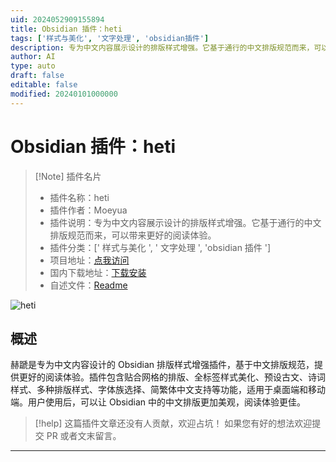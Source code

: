 ```yaml
---
uid: 2024052909155894
title: Obsidian 插件：heti
tags: ['样式与美化', '文字处理', 'obsidian插件']
description: 专为中文内容展示设计的排版样式增强。它基于通行的中文排版规范而来，可以带来更好的阅读体验。
author: AI
type: auto
draft: false
editable: false
modified: 20240101000000
---
```


# Obsidian 插件：heti

> [!Note] 插件名片
> - 插件名称：heti
> - 插件作者：Moeyua
> - 插件说明：专为中文内容展示设计的排版样式增强。它基于通行的中文排版规范而来，可以带来更好的阅读体验。
> - 插件分类：[' 样式与美化 ', ' 文字处理 ', 'obsidian 插件 ']
> - 项目地址：[点我访问](https://github.com/moeyua/obsidian-heti)
> - 国内下载地址：[下载安装](https://pkmer.cn/products/plugin/pluginMarket/?heti)
> - 自述文件：[Readme](https://ghproxy.net/https://raw.githubusercontent.com/moeyua/obsidian-heti/master/README.md)

![heti](https://cdn.pkmer.cn/covers/heti.png!pkmer)

## 概述

赫蹏是专为中文内容设计的 Obsidian 排版样式增强插件，基于中文排版规范，提供更好的阅读体验。插件包含贴合网格的排版、全标签样式美化、预设古文、诗词样式、多种排版样式、字体族选择、简繁体中文支持等功能，适用于桌面端和移动端。用户使用后，可以让 Obsidian 中的中文排版更加美观，阅读体验更佳。

> [!help]
> 这篇插件文章还没有人贡献，欢迎占坑！
> 如果您有好的想法欢迎提交 PR 或者文末留言。

---




